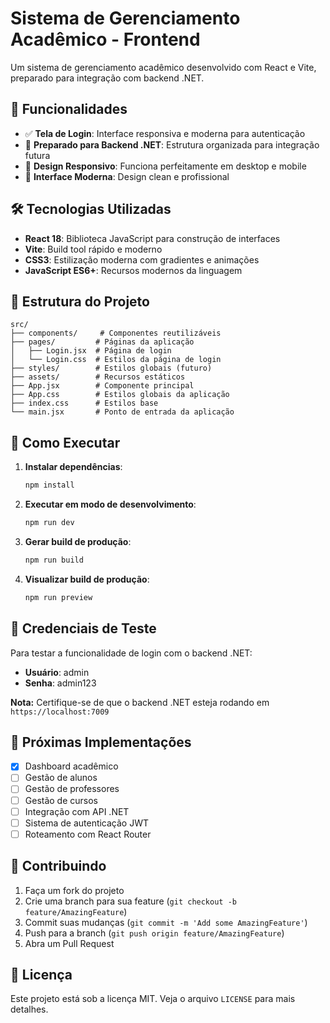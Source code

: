 # Sistema de Gerenciamento Acadêmico - Frontend

Um sistema de gerenciamento acadêmico desenvolvido com React e Vite, preparado para integração com backend .NET.

## 🚀 Funcionalidades

- ✅ **Tela de Login**: Interface responsiva e moderna para autenticação
- 🔄 **Preparado para Backend .NET**: Estrutura organizada para integração futura
- 📱 **Design Responsivo**: Funciona perfeitamente em desktop e mobile
- 🎨 **Interface Moderna**: Design clean e profissional

## 🛠️ Tecnologias Utilizadas

- **React 18**: Biblioteca JavaScript para construção de interfaces
- **Vite**: Build tool rápido e moderno
- **CSS3**: Estilização moderna com gradientes e animações
- **JavaScript ES6+**: Recursos modernos da linguagem

## 📁 Estrutura do Projeto

```
src/
├── components/     # Componentes reutilizáveis
├── pages/         # Páginas da aplicação
│   ├── Login.jsx  # Página de login
│   └── Login.css  # Estilos da página de login
├── styles/        # Estilos globais (futuro)
├── assets/        # Recursos estáticos
├── App.jsx        # Componente principal
├── App.css        # Estilos globais da aplicação
├── index.css      # Estilos base
└── main.jsx       # Ponto de entrada da aplicação
```

## 🚀 Como Executar

1. **Instalar dependências**:

   ```bash
   npm install
   ```

2. **Executar em modo de desenvolvimento**:

   ```bash
   npm run dev
   ```

3. **Gerar build de produção**:

   ```bash
   npm run build
   ```

4. **Visualizar build de produção**:
   ```bash
   npm run preview
   ```

## 🔐 Credenciais de Teste

Para testar a funcionalidade de login com o backend .NET:

- **Usuário**: admin
- **Senha**: admin123

**Nota:** Certifique-se de que o backend .NET esteja rodando em `https://localhost:7009`

## 🎯 Próximas Implementações

- [x] Dashboard acadêmico
- [ ] Gestão de alunos
- [ ] Gestão de professores
- [ ] Gestão de cursos
- [ ] Integração com API .NET
- [ ] Sistema de autenticação JWT
- [ ] Roteamento com React Router

## 🤝 Contribuindo

1. Faça um fork do projeto
2. Crie uma branch para sua feature (`git checkout -b feature/AmazingFeature`)
3. Commit suas mudanças (`git commit -m 'Add some AmazingFeature'`)
4. Push para a branch (`git push origin feature/AmazingFeature`)
5. Abra um Pull Request

## 📝 Licença

Este projeto está sob a licença MIT. Veja o arquivo `LICENSE` para mais detalhes.
